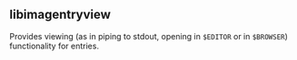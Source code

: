 ## libimagentryview

Provides viewing (as in piping to stdout, opening in `$EDITOR` or in `$BROWSER`)
functionality for entries.

